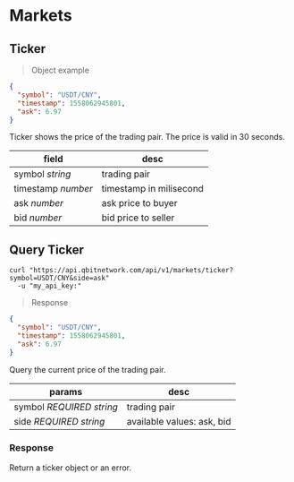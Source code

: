 # Markets

## Ticker

> Object example

```json
{
  "symbol": "USDT/CNY",
  "timestamp": 1558062945801,
  "ask": 6.97
}
```

Ticker shows the price of the trading pair. The price is valid in 30 seconds.

field	    |     desc
--------  | -----------
symbol *string* | trading pair
timestamp *number* | timestamp in milisecond
ask *number* | ask price to buyer
bid *number* | bid price to seller

## Query Ticker

```shell
curl "https://api.qbitnetwork.com/api/v1/markets/ticker?symbol=USDT/CNY&side=ask"
  -u "my_api_key:"
```

> Response

```json
{
  "symbol": "USDT/CNY",
  "timestamp": 1558062945801,
  "ask": 6.97
}
```

Query the current price of the trading pair.

params	|   desc
---- | --------
symbol *REQUIRED string* | trading pair
side *REQUIRED string* | available values: ask, bid

### Response

Return a ticker object or an error.
